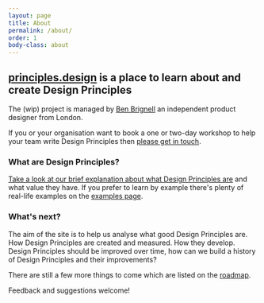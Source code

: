 ```yaml
---
layout: page
title: About
permalink: /about/
order: 1
body-class: about
---
```

## [principles.design](https://principles.design) is a place to learn about and create Design Principles

The (wip) project is managed by [Ben Brignell](https://twitter.com/benbrignell) an independent product designer from London.

If you or your organisation want to book a one or two-day workshop to help your team write Design Principles then [please get in touch](https://brignell.uk).

### What are Design Principles?

[Take a look at our brief explanation about what Design Principles are](https://principles.design#what-are-design-principles) and what value they have. If you prefer to learn by example there's plenty of real-life examples on the [examples page](/examples).

### What's next?
The aim of the site is to help us analyse what good Design Principles are. How Design Principles are created and measured. How they develop. Design Principles should be improved over time, how can we build a history of Design Principles and their improvements?

There are still a few more things to come which are listed on the [roadmap](https://github.com/benbrignell/design-principles/issues?q=is%3Aissue+is%3Aopen+label%3Aroadmap).

Feedback and suggestions welcome!
